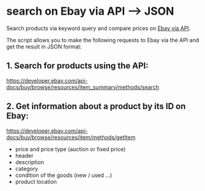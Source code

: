 # search on Ebay via API --> JSON
Search products via keyword query and compare prices on [Ebay via API](https://developer.ebay.com/api-docs/buy/browse/overview.html).

The script allows you to make the following requests to Ebay via the API and get the result in JSON format:

## 1. Search for products using the API:

  https://developer.ebay.com/api-docs/buy/browse/resources/item_summary/methods/search

## 2. Get information about a product by its ID on Ebay: 

https://developer.ebay.com/api-docs/buy/browse/resources/item/methods/getItem

- price and price type (auction or fixed price)
- header
- description
- category
- condition of the goods (new / used ...)
- product location
